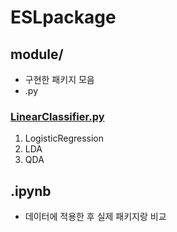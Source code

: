 # ESLpackage

## module/

- 구현한 패키지 모음
- .py 

### [LinearClassifier.py](https://rimiblog.oopy.io/ea420dc3-6e14-406c-bb9f-4eaaea589b8c)

1. LogisticRegression
2. LDA
3. QDA

## .ipynb

- 데이터에 적용한 후 실제 패키지랑 비교